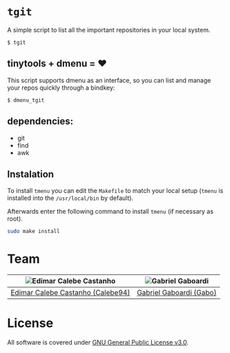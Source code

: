 # `tgit`

A simple script to list all the important repositories in your local system.

```
$ tgit
```

## tinytools + dmenu = :heart:

This script supports dmenu as an interface, so you can list and manage your repos quickly through a bindkey:

```
$ dmenu_tgit
```

## dependencies:

- git
- find
- awk

## Instalation

To install `tmenu` you can edit the `Makefile` to match your local setup (`tmenu` is installed into the `/usr/local/bin` by default).

Afterwards enter the following command to install `tmenu` (if necessary as root).

```bash
sudo make install
```

# Team

| <img src="https://github.com/Calebe94.png?size=200" alt="Edimar Calebe Castanho"> | <img src="https://github.com/gbgabo.png?size=200" alt="Gabriel Gaboardi"> |
| :-------------------------------------------------------------------------------: | :-----------------------------------------------------------------------: |
|         [Edimar Calebe Castanho (Calebe94)](https://github.com/Calebe94)          |           [Gabriel Gaboardi (Gabo)](https://github.com/gbgabo)            |

# License

All software is covered under [GNU General Public License v3.0](https://www.gnu.org/licenses/gpl-3.0.en.html).
